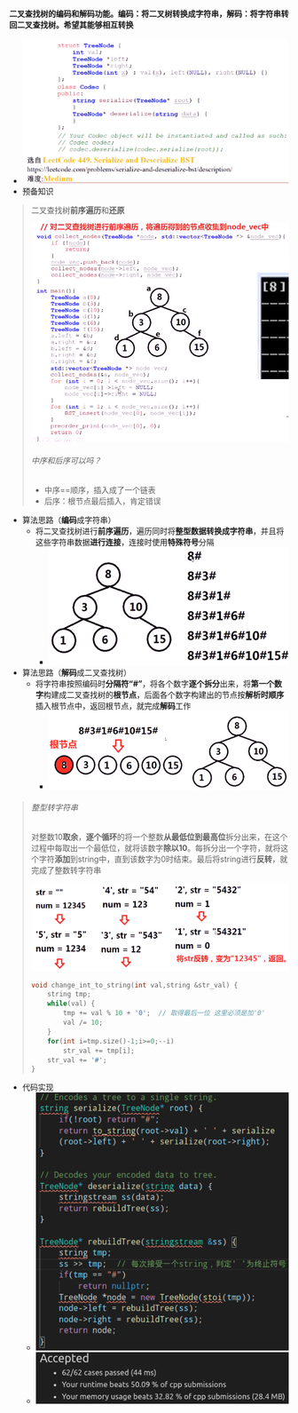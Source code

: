 #### 二叉查找树的编码和解码功能。编码：将二叉树转换成字符串，解码：将字符串转回二叉查找树。希望其能够相互转换

* ![image-20210717201859101](二叉查找树编码与解码.assets/image-20210717201859101.png)
* 预备知识

> 二叉查找树**前序遍历**和**还原**
>
> ![image-20210717202416981](二叉查找树编码与解码.assets/image-20210717202416981.png)
>
> ###### 中序和后序可以吗？
>
> * 中序==顺序，插入成了一个链表
> * 后序：根节点最后插入，肯定错误

* 算法思路（**编码**成字符串）
  * 将二叉查找树进行**前序遍历**，遍历同时将**整型数据转换成字符串**，并且将这些字符串数据**进行连接**，连接时使用**特殊符号**分隔
    * ![image-20210717203459487](二叉查找树编码与解码.assets/image-20210717203459487.png)
* 算法思路（**解码**成二叉查找树）
  * 将字符串按照编码时**分隔符“#”**，将各个数字**逐个拆分**出来，将**第一个数字**构建成二叉查找树的**根节点**，后面各个数字构建出的节点按**解析时顺序**插入根节点中，返回根节点，就完成**解码**工作
    * ![image-20210717203824407](二叉查找树编码与解码.assets/image-20210717203824407.png)

> ###### 整型转字符串
>
> 对整数10**取余**，**逐个循环**的将一个整数**从最低位到最高位**拆分出来，在这个过程中每取出一个最低位，就将该数字**除以10**。每拆分出一个字符，就将这个字符**添加**到string中，直到该数字为0时结束。最后将string进行**反转**，就完成了整数转字符串
>
> ![image-20210717204211602](二叉查找树编码与解码.assets/image-20210717204211602.png)
>
> ```c++
> void change_int_to_string(int val,string &str_val) {
>     string tmp;
>     while(val) {
>         tmp += val % 10 + '0';  // 取得最后一位 这里必须是加'0'
>         val /= 10;
>     }
>     for(int i=tmp.size()-1;i>=0;--i) 
>         str_val += tmp[i];
>     str_val += '#';
> }
> ```

* 代码实现
  * ![image-20210717213016233](二叉查找树编码与解码.assets/image-20210717213016233.png)
  * ![image-20210717211421254](二叉查找树编码与解码.assets/image-20210717211421254.png)